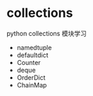 # collections

python collections 模块学习

-   namedtuple
-   defaultdict
-   Counter
-   deque
-   OrderDict
-   ChainMap